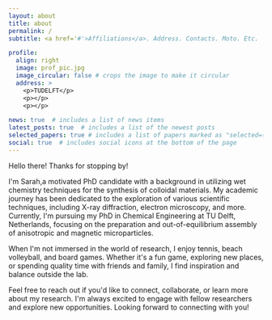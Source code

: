 ```yaml
---
layout: about
title: about
permalink: /
subtitle: <a href='#'>Affiliations</a>. Address. Contacts. Moto. Etc.

profile:
  align: right
  image: prof_pic.jpg
  image_circular: false # crops the image to make it circular
  address: >
    <p>TUDELFT</p>
    <p></p>
    <p></p>

news: true  # includes a list of news items
latest_posts: true  # includes a list of the newest posts
selected_papers: true # includes a list of papers marked as "selected={true}"
social: true  # includes social icons at the bottom of the page
---
```


Hello there! Thanks for stopping by!

I'm Sarah,a motivated PhD candidate with a background in utilizing wet chemistry techniques for the synthesis of colloidal materials. My academic journey has been dedicated to the exploration of various scientific techniques, including X-ray diffraction, electron microscopy, and more. Currently, I'm pursuing my PhD in Chemical Engineering at TU Delft, Netherlands, focusing on the preparation and out-of-equilibrium assembly of anisotropic and magnetic microparticles.

When I'm not immersed in the world of research, I enjoy tennis, beach volleyball, and board games. Whether it's a fun game, exploring new places, or spending quality time with friends and family, I find inspiration and balance outside the lab.

Feel free to reach out if you'd like to connect, collaborate, or learn more about my research. I'm always excited to engage with fellow researchers and explore new opportunities. Looking forward to connecting with you!